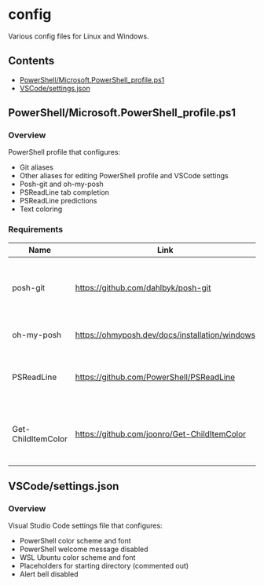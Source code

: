 # config
Various config files for Linux and Windows.

## Contents

- [PowerShell/Microsoft.PowerShell_profile.ps1](#powershellmicrosoftpowershellprofileps1)
- [VSCode/settings.json](#vscodesettingsjson)

## PowerShell/Microsoft.PowerShell_profile.ps1

### Overview

PowerShell profile that configures:

- Git aliases
- Other aliases for editing PowerShell profile and VSCode settings
- Posh-git and oh-my-posh
- PSReadLine tab completion
- PSReadLine predictions
- Text coloring

### Requirements

| Name                  | Link                                              | Description                                                   |
| --------------------- | ------------------------------------------------- | ------------------------------------------------------------- |
| posh-git              | https://github.com/dahlbyk/posh-git               | Provides git status summary information and auto-completion   |
| oh-my-posh            | https://ohmyposh.dev/docs/installation/windows    | PowerShell theme engine                                       |
| PSReadLine            | https://github.com/PowerShell/PSReadLine          | Enhances PowerShell command line editing experience           |
| Get-ChildItemColor    | https://github.com/joonro/Get-ChildItemColor      | Provides colorization of Get-ChildItem Cmdlet in PowerShell   |

## VSCode/settings.json

### Overview

Visual Studio Code settings file that configures:

- PowerShell color scheme and font
- PowerShell welcome message disabled
- WSL Ubuntu color scheme and font
- Placeholders for starting directory (commented out)
- Alert bell disabled